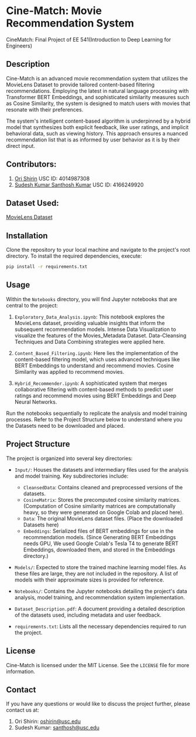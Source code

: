# Cine-Match: Movie Recommendation System
CineMatch: Final Project of EE 541(Introduction to Deep Learning for Engineers)

## Description

Cine-Match is an advanced movie recommendation system that utilizes the MovieLens Dataset to provide tailored content-based filtering recommendations. Employing the latest in natural language processing with Transformer BERT Embeddings, and sophisticated similarity measures such as Cosine Similarity, the system is designed to match users with movies that resonate with their preferences.

The system's intelligent content-based algorithm is underpinned by a hybrid model that synthesizes both explicit feedback, like user ratings, and implicit behavioral data, such as viewing history. This approach ensures a nuanced recommendation list that is as informed by user behavior as it is by their direct input.


## Contributors:
1. [Ori Shirin](oshirin@usc.edu)
    USC ID: 4014987308
2. [Sudesh Kumar Santhosh Kumar](santhosh@usc.edu)
    USC ID: 4166249920 

## Dataset Used:
[MovieLens Dataset](https://www.kaggle.com/datasets/rounakbanik/the-movies-dataset)

## Installation

Clone the repository to your local machine and navigate to the project's root directory. To install the required dependencies, execute:

```bash
pip install -r requirements.txt
```

## Usage

Within the `Notebooks` directory, you will find Jupyter notebooks that are central to the project:

1. `Exploratory_Data_Analysis.ipynb`: This notebook explores the MovieLens dataset, providing valuable insights that inform the subsequent recommendation models. Intense Data Visualization to visualize the features of the Movies_Metadata Dataset. Data-Cleansing Techniques and Data Combining strategies were applied here.

2. `Content_Based_Filtering.ipynb`: Here lies the implementation of the content-based filtering model, which uses advanced techniques like BERT Embeddings to understand and recommend movies. Cosine Similarity was applied to recommend movies.

3. `Hybrid_Recommender.ipynb`: A sophisticated system that merges collaborative filtering with content-based methods to predict user ratings and recommend movies using BERT Embeddings and Deep Neural Networks.

Run the notebooks sequentially to replicate the analysis and model training processes. Refer to the Project Structure below to understand where you the Datasets need to be downloaded and placed.


## Project Structure

The project is organized into several key directories:

- `Input/`: Houses the datasets and intermediary files used for the analysis and model training. Key subdirectories include:
  - `CleansedData`: Contains cleaned and preprocessed versions of the datasets.
  - `CosineMatrix`: Stores the precomputed cosine similarity matrices.
  (Computation of Cosine similarity matrices are computationally heavy, so they were generated on Google Colab and placed here).
  - `Data`: The original MovieLens dataset files. (Place the downloaded Datasets here)
  - `Embeddings`: Serialized files of BERT embeddings for use in the recommendation models. (Since Generating BERT Embeddings needs GPU, We used Google Colab's Tesla T4 to generate BERT Embeddings, downloaded them, and stored in the Embeddings directory.)

- `Models/`: Expected to store the trained machine learning model files. As these files are large, they are not included in the repository. A list of models with their approximate sizes is provided for reference.

- `Notebooks/`: Contains the Jupyter notebooks detailing the project's data analysis, model training, and recommendation system implementation.

- `Dataset_Description.pdf`: A document providing a detailed description of the datasets used, including metadata and user feedback.

- `requirements.txt`: Lists all the necessary dependencies required to run the project.

## License

Cine-Match is licensed under the MIT License. See the `LICENSE` file for more information.

## Contact

If you have any questions or would like to discuss the project further, please contact us at:

1. Ori Shirin: oshirin@usc.edu
2. Sudesh Kumar: santhosh@usc.edu


